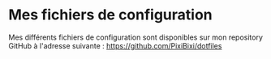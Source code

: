 # Mes fichiers de configuration 
 
Mes différents fichiers de configuration sont disponibles sur mon 
repository GitHub à l'adresse suivante : 
<https://github.com/PixiBixi/dotfiles> 
